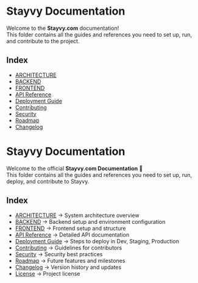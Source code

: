 # Stayvy Documentation

Welcome to the **Stayvy.com** documentation!  
This folder contains all the guides and references you need to set up, run, and contribute to the project.

## Index
- [ARCHITECTURE](ARCHITECTURE.md)
- [BACKEND](BACKEND.md)
- [FRONTEND](FRONTEND.md)
- [API Reference](API_REFERENCE.md)
- [Deployment Guide](DEPLOYMENT.md)
- [Contributing](CONTRIBUTING.md)
- [Security](SECURITY.md)
- [Roadmap](ROADMAP.md)
- [Changelog](CHANGELOG.md)
# Stayvy Documentation

Welcome to the official **Stayvy.com Documentation** 🚀  
This folder contains all the guides and references you need to set up, run, deploy, and contribute to Stayvy.

## Index
- [ARCHITECTURE](ARCHITECTURE.md) → System architecture overview  
- [BACKEND](BACKEND.md) → Backend setup and environment configuration  
- [FRONTEND](FRONTEND.md) → Frontend setup and structure  
- [API Reference](API_REFERENCE.md) → Detailed API documentation  
- [Deployment Guide](DEPLOYMENT.md) → Steps to deploy in Dev, Staging, Production  
- [Contributing](CONTRIBUTING.md) → Guidelines for contributors  
- [Security](SECURITY.md) → Security best practices  
- [Roadmap](ROADMAP.md) → Future features and milestones  
- [Changelog](CHANGELOG.md) → Version history and updates  
- [License](LICENSE.md) → Project license  
